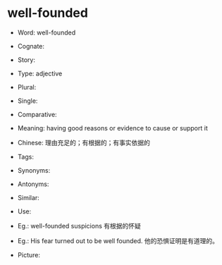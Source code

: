 # well-founded

- Word: well-founded
- Cognate: 
- Story: 

- Type: adjective
- Plural: 
- Single: 
- Comparative: 
- Meaning: having good reasons or evidence to cause or support it
- Chinese: 理由充足的；有根据的；有事实依据的
- Tags: 
- Synonyms: 
- Antonyms: 
- Similar: 
- Use: 
- Eg.: well-founded suspicions 有根据的怀疑
- Eg.: His fear turned out to be well founded. 他的恐惧证明是有道理的。
- Picture: 

